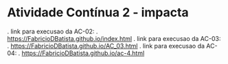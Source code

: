 # Atividade Contínua 2 - impacta
. link para execusao da AC-02:
. https://FabricioDBatista.github.io/index.html
. link para execusao da AC-03:
. https://FabricioDBatista.github.io/AC_03.html
. link para execusao da AC-04:
. https://FabricioDBatista.github.io/ac-4.html


